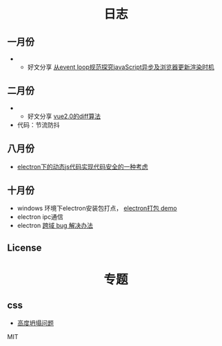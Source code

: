 <h1 align="center"> 日志 </h1>

## 一月份

- * 好文分享 [从event loop规范探究javaScript异步及浏览器更新渲染时机](https://github.com/aooy/blog/issues/5)

## 二月份

- * 好文分享  [vue2.0的diff算法](https://github.com/aooy/blog/issues/2)
- 代码：节流防抖 

## 八月份

- [electron下的动态js代码实现代码安全的一种考虑](https://github.com/liubailing/pack-gulp-browserify)

## 十月份
  
- windows   环境下electron安装包打点， [electron打包 demo](https://github.com/liubailing/electron-builder-test)
- electron  ipc通信
- electron  [跨域 bug 解决办法](https://github.com/liubailing/daily/blob/master/2019/11/log%20electron.md)

## License

<h1 align="center"> 专题 </h1>

## css
- [高度坍塌问题](https://github.com/liubailing/daily/blob/master/2018/19/17/test.html)

MIT